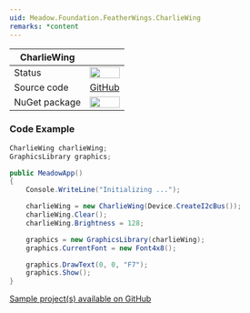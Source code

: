 ```yaml
---
uid: Meadow.Foundation.FeatherWings.CharlieWing
remarks: *content
---
```


| CharlieWing   |             |
|---------------|-------------|
| Status        | <img src="https://img.shields.io/badge/Working-brightgreen" style="width: auto; height: -webkit-fill-available;" /> |
| Source code   | [GitHub](https://github.com/WildernessLabs/Meadow.Foundation/tree/develop/Source/Meadow.Foundation.Peripherals/FeatherWings.CharlieWing) |
| NuGet package | <a href="https://www.nuget.org/packages/Meadow.Foundation.FeatherWings.CharlieWing/" target="_blank"><img src="https://img.shields.io/nuget/v/Meadow.Foundation.FeatherWings.CharlieWing.svg?label=Meadow.Foundation.FeatherWings.CharlieWing" style="width: auto; height: -webkit-fill-available;" /></a> |

### Code Example

```csharp
CharlieWing charlieWing;
GraphicsLibrary graphics;

public MeadowApp()
{
    Console.WriteLine("Initializing ...");

    charlieWing = new CharlieWing(Device.CreateI2cBus());
    charlieWing.Clear();
    charlieWing.Brightness = 128;

    graphics = new GraphicsLibrary(charlieWing);
    graphics.CurrentFont = new Font4x8();

    graphics.DrawText(0, 0, "F7");
    graphics.Show();
}

```

[Sample project(s) available on GitHub](https://github.com/WildernessLabs/Meadow.Foundation/tree/master/Source/Meadow.Foundation.Peripherals/FeatherWings.CharlieWing/Samples/FeatherWings.CharlieWing_Sample)



